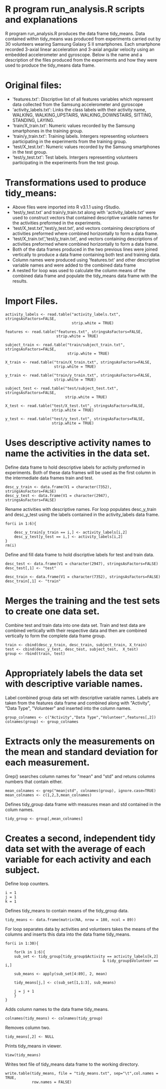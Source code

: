 R program run_analysis.R scripts and explanations 
=================================================
R program run_analysis.R produces the data frame tidy_means.  Data contained within tidy_means was produced from experiments
carried out by 30 volunteers wearing Samsung Galaxy S II smartphones.  Each smartphone recorded 3-axial linear acceleration 
and 3-axial angular velocity using an embedded accelerometer and gyroscope.   Below is the name and a description of the files 
produced from the experiments and how they were used to produce the tidy_means data frame.

Original files:
===============
- 'features.txt': Discriptive list of all features variables which represent data collected from the Samsung accelerometer and gyroscope
- 'activity_labels.txt': Links the class labels with their activity name, WALKING, WALKING_UPSTAIRS, WALKING_DOWNSTAIRS, SITTING, STANDING, LAYING.
- 'train/X_train.txt': Numeric values recorded by the Samsung smartphones in the training group.
- 'train/y_train.txt': Training labels. Intergers representing volunteers participating in the experiments from the training group.
- 'test/X_test.txt': Numeric values recorded by the Samsung smartphones in the test group.
- 'test/y_test.txt': Test labels. Intergers representing volunteers participating in the experiments from the test group.

Transformations used to produce tidy_means:
===========================================
- Above files were imported into R v3.1.1 using rStudio.
- 'test/y_test.txt' and train/y_train.txt along with 'activity_labels.txt' were used to construct vectors that contained descriptive variable names 
   for the activities preformed in the experiments.
-  'test/X_test.txt','test/y_test.txt', and vectors containing descriptions of activities preformed where combined horizontally to form a data frame.
-  'test/X_train.txt','test/y_train.txt', and vectors containing descriptions of activities preformed where combined horizontally to form a data frame.
-  Both of the data frames produced in the two previous lines were joined vertically to produce a data frame containing both test and training data.
-  Column names were produced using 'features.txt' and other descriptive variable names and were added to the combined data frame
-  A nested for loop was used to calculate the column means of the combined data frame and populate the tidy_means data frame with the results.




Import Files.    
=============
```
activity_labels <- read.table("activity_labels.txt", stringsAsFactors=FALSE,
                              strip.white = TRUE)

features <- read.table("features.txt", stringsAsFactors=FALSE, 
                       strip.white = TRUE)

subject_train <- read.table("train/subject_train.txt", stringsAsFactors=FALSE, 
                            strip.white = TRUE)

X_train <- read.table("train/X_train.txt", stringsAsFactors=FALSE, 
                      strip.white = TRUE)

y_train <- read.table("train/y_train.txt", stringsAsFactors=FALSE, 
                      strip.white = TRUE)

subject_test <- read.table("test/subject_test.txt", stringsAsFactors=FALSE, 
                           strip.white = TRUE)

X_test <- read.table("test/X_test.txt", stringsAsFactors=FALSE, 
                     strip.white = TRUE)

y_test <- read.table("test/y_test.txt", stringsAsFactors=FALSE, 
                     strip.white = TRUE)
```

Uses descriptive activity names to name the activities in the data set.    
=======================================================================

Define data frame to hold descriptive labels for activity preformed in experiments. Both of these data frames will be used as the first column in the intermediate data frames
train and test.
```
desc_y_train <- data.frame(V1 = character(7352),  stringsAsFactors=FALSE)
desc_y_test <- data.frame(V1 = character(2947),  stringsAsFactors=FALSE)
```
Rename activities with descriptive names. For loop populates desc_y_train and desc_y_test using the labels contained in the activity_labels data frame.
```
for(i in 1:6){
    
    desc_y_train[y_train == i,] <- activity_labels[i,2]
    desc_y_test[y_test == i,] <- activity_labels[i,2]
}
rm(i)
```
Define and fill data frame to hold discriptive labels for test and train data.
```
desc_test <- data.frame(V1 = character(2947), stringsAsFactors=FALSE)
desc_test[,1] <- "test"

desc_train <- data.frame(V1 = character(7352), stringsAsFactors=FALSE)
desc_train[,1] <- "train"
```

Merges the training and the test sets to create one data set.   
==============================================================

Combine test and train data into one data set.  Train and test data are combined vertically with their respective data and then are combined vertically to form the complete data frame group.
```
train <- cbind(desc_y_train, desc_train, subject_train, X_train)
test <- cbind(desc_y_test, desc_test, subject_test,  X_test)
group <- rbind(train, test)
```

Appropriately labels the data set with descriptive variable names.   
==================================================================

Label combined group data set with descriptive variable names.  Labels are taken from the features data frame and combined along with "Activity", "Data Type", "Volunteer" and inserted into the column names.
```
group_colnames <- c("Activity","Data Type","Volunteer",features[,2])
colnames(group) <- group_colnames
```

Extracts only the measurements on the mean and standard deviation for each measurement.  
=======================================================================================

Grep() searches column names for "mean" and "std" and retuns columns numbers that contain either.
```
mean_colnames <- grep("mean|std", colnames(group), ignore.case=TRUE)
mean_colnames <- c(1,2,3,mean_colnames)
```
Defines tidy_group data frame with measures mean and std contained in the colum names.
```
tidy_group <- group[,mean_colnames]
```

Creates a second, independent tidy data set with the average of each variable for each activity and each subject.          
=================================================================================================================

Define loop counters.
```
i = 1
j = 1
k = 1
```
Defines tidy_means to contain means of the tidy_group data.
```
tidy_means <- data.frame(matrix(NA, nrow = 180, ncol = 89))
```
For loop separates data by activities and volunteers takes the means of the columns and inserts this data into the data frame tidy_means.
```
for(i in 1:30){
    
    for(k in 1:6){
    sub_set <- tidy_group[tidy_group$Activity == activity_labels[k,2] 
                                            & tidy_group$Volunteer == i,]
    
    sub_means <- apply(sub_set[4:89], 2, mean)
    
    tidy_means[j,] <- c(sub_set[1,1:3], sub_means)
    
    j = j + 1
    }
}
```
Adds column names to the data frame tidy_means.
```
colnames(tidy_means) <- colnames(tidy_group)
```
Removes column two.
```
tidy_means[,2] <- NULL
```
Prints tidy_means in viewer.
```
View(tidy_means)
```
Writes text file of tidy_means data frame to the working directory.
```
write.table(tidy_means, file = "tidy_means.txt", sep="\t",col.names = TRUE,
            row.names = FALSE)
```





